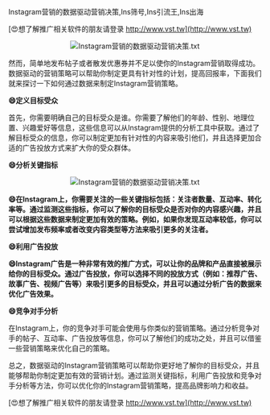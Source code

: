 Instagram营销的数据驱动营销决策,Ins筛号,Ins引流王,Ins出海

[😍想了解推广相关软件的朋友请登录 http://www.vst.tw](http://www.vst.tw)

 <center><img src="https://vst.tw/MP4/tuiguang/png/7.png" alt="Instagram营销的数据驱动营销决策.txt"></center>

然而，简单地发布帖子或者散发优惠券并不足以使你的Instagram营销取得成功。数据驱动的营销策略可以帮助你制定更具有针对性的计划，提高回报率，下面我们就来探讨一下如何通过数据来制定Instagram营销策略。

**😄定义目标受众**

首先，你需要明确自己的目标受众是谁。你需要了解他们的年龄、性别、地理位置、兴趣爱好等信息，这些信息可以从Instagram提供的分析工具中获取。通过了解目标受众的信息，你可以制定更加有针对性的内容来吸引他们，并且选择更加合适的广告投放方式来扩大你的受众群体。

**😄分析关键指标**

 <center><img src="https://vst.tw/MP4/tuiguang/png/1.png" alt="Instagram营销的数据驱动营销决策.txt"></center>

**😄在Instagram上，你需要关注的一些关键指标包括：关注者数量、互动率、转化率等。通过监测这些指标，你可以了解你的目标受众是否对你的内容感兴趣，并且可以根据这些数据来制定更加有效的策略。例如，如果你发现互动率较低，你可以尝试增加发布频率或者改变内容类型等方法来吸引更多的关注者。**

**😄利用广告投放**

**😄Instagram广告是一种非常有效的推广方式，可以让你的品牌和产品直接被展示给你的目标受众。通过广告投放，你可以选择不同的投放方式（例如：推荐广告、故事广告、视频广告等）来吸引更多的目标受众，并且可以通过分析广告的数据来优化广告效果。**

**😄竞争对手分析**

在Instagram上，你的竞争对手可能会使用与你类似的营销策略。通过分析竞争对手的帖子、互动率、广告投放等信息，你可以了解他们的成功之处，并且可以借鉴一些营销策略来优化自己的策略。

总之，数据驱动的Instagram营销策略可以帮助你更好地了解你的目标受众，并且能够帮助你制定更加有效的营销计划。通过监测关键指标，利用广告投放和竞争对手分析等方法，你可以优化你的Instagram营销策略，提高品牌影响力和收益。

[😍想了解推广相关软件的朋友请登录 http://www.vst.tw](http://www.vst.tw)



